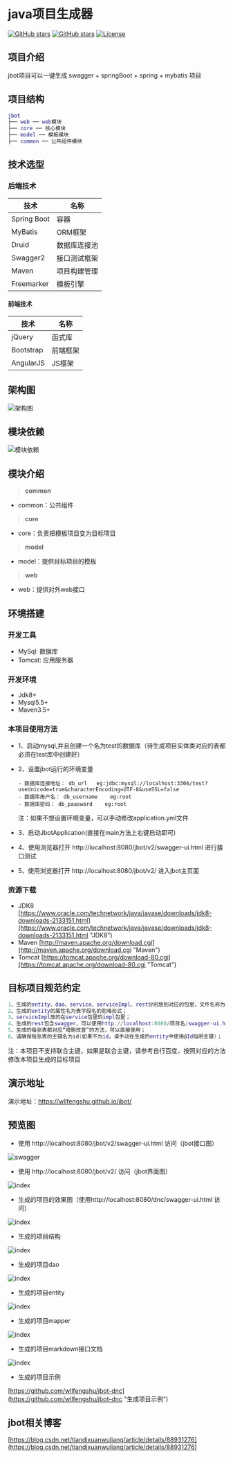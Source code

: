 # java项目生成器

[![GitHub stars](https://img.shields.io/github/stars/wllfengshu/jbot.svg?style=social&label=Stars)](https://github.com/wllfengshu/jbot)
[![GitHub stars](https://img.shields.io/github/stars/wllfengshu/jbot.svg?style=social&label=Fork)](https://github.com/wllfengshu/jbot)
[![License](https://img.shields.io/badge/license-MIT-blue.svg)](LICENSE)

## 项目介绍

jbot项目可以一键生成 swagger + springBoot + spring + mybatis 项目

## 项目结构
```lua
jbot
├── web ── web模块
├── core ── 核心模块
├── model ── 模板模块
├── common ── 公共组件模块
```

## 技术选型

### 后端技术
技术 | 名称
----|------
Spring Boot | 容器  
MyBatis | ORM框架
Druid | 数据库连接池
Swagger2 | 接口测试框架
Maven | 项目构建管理
Freemarker | 模板引擎

#### 前端技术
技术 | 名称 
----|------
jQuery | 函式库
Bootstrap | 前端框架
AngularJS | JS框架

## 架构图

![架构图](https://raw.githubusercontent.com/wllfengshu/image/master/jbot/framework.png)

## 模块依赖

![模块依赖](https://raw.githubusercontent.com/wllfengshu/image/master/jbot/dependent.png)

## 模块介绍

> **common**
- common：公共组件
> **core**
- core：负责把模板项目变为目标项目
> **model**
- model：提供目标项目的模板
> **web**
- web：提供对外web接口

## 环境搭建

### 开发工具
- MySql: 数据库
- Tomcat: 应用服务器

### 开发环境
- Jdk8+
- Mysql5.5+
- Maven3.5+

### 本项目使用方法

- 1、启动mysql,并且创建一个名为test的数据库（待生成项目实体类对应的表都必须在test库中创建好）
- 2、设置jbot运行的环境变量
      
      - 数据库连接地址： db_url   eg:jdbc:mysql://localhost:3306/test?useUnicode=true&characterEncoding=UTF-8&useSSL=false
      - 数据库用户名： db_username    eg:root
      - 数据库密码： db_paasword    eg:root
      
  注：如果不想设置环境变量，可以手动修改application.yml文件
  
- 3、启动JbotApplication(直接在main方法上右键启动即可)
- 4、使用浏览器打开 http://localhost:8080/jbot/v2/swagger-ui.html 进行接口测试
- 5、使用浏览器打开 http://localhost:8080/jbot/v2/ 进入jbot主页面

### 资源下载
- JDK8 [https://www.oracle.com/technetwork/java/javase/downloads/jdk8-downloads-2133151.html](https://www.oracle.com/technetwork/java/javase/downloads/jdk8-downloads-2133151.html "JDK8")
- Maven [http://maven.apache.org/download.cgi](http://maven.apache.org/download.cgi "Maven")
- Tomcat [https://tomcat.apache.org/download-80.cgi](https://tomcat.apache.org/download-80.cgi "Tomcat")

## 目标项目规范约定
```lua
1、生成的entity、dao、service、serviceImpl、rest分别放到对应的包里，文件名称为表名首字母大写、去掉下划线、驼峰结构；
2、生成的entity的属性名为表字段名的驼峰形式；
3、serviceImpl放的在service包里的impl包里；
4、生成的rest包含swagger，可以使用http://localhost:8080/项目名/swagger-ui.html访问；
5、生成的每张表都对应“增删改查”的方法，可以直接使用；
6、请确保每张表的主键名为id(如果不为id，请手动在生成的entity中使用@Id指明主键)；
```
  注：本项目不支持联合主键，如果是联合主键，请参考自行百度，按照对应的方法修改本项目生成的目标项目
  
## 演示地址

演示地址：https://wllfengshu.github.io/jbot/

## 预览图

- 使用 http://localhost:8080/jbot/v2/swagger-ui.html 访问（jbot接口图）

![swagger](https://raw.githubusercontent.com/wllfengshu/image/master/jbot/1.1.0/jbotSwagger.jpg)

- 使用 http://localhost:8080/jbot/v2/ 访问（jbot界面图）

![index](https://raw.githubusercontent.com/wllfengshu/image/master/jbot/1.0/web.jpg)

- 生成的项目的效果图（使用http://localhost:8080/dnc/swagger-ui.html 访问）

![index](https://raw.githubusercontent.com/wllfengshu/image/master/jbot/1.0/genSwagger.jpg)

- 生成的项目结构

![index](https://raw.githubusercontent.com/wllfengshu/image/master/jbot/1.0/genProject.jpg)

- 生成的项目dao

![index](https://raw.githubusercontent.com/wllfengshu/image/master/jbot/1.0/genDao.jpg)

- 生成的项目entity

![index](https://raw.githubusercontent.com/wllfengshu/image/master/jbot/1.0/genEntity.jpg)

- 生成的项目mapper

![index](https://raw.githubusercontent.com/wllfengshu/image/master/jbot/1.0/genMapper.jpg)

- 生成的项目markdown接口文档

![index](https://raw.githubusercontent.com/wllfengshu/image/master/jbot/1.0/genMarkdown.jpg)

- 生成的项目示例

[https://github.com/wllfengshu/jbot-dnc](https://github.com/wllfengshu/jbot-dnc "生成项目示例")


## jbot相关博客

[https://blog.csdn.net/tiandixuanwuliang/article/details/88931276](https://blog.csdn.net/tiandixuanwuliang/article/details/88931276)